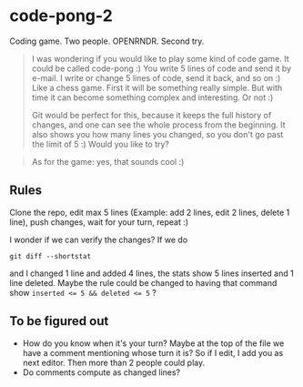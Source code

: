 # code-pong-2

Coding game. Two people. OPENRNDR. Second try.

> I was wondering if you would like to play some kind of code game. It
> could be called code-pong :) You write 5 lines of code and send it by
> e-mail. I write or change 5 lines of code, send it back, and so on :)
> Like a chess game. First it will be something really simple. But with
> time it can become something complex and interesting. Or not :)
>
> Git would be perfect for this, because it keeps the full history of
> changes, and one can see the whole process from the beginning. It also
> shows you how many lines you changed, so you don't go past the limit of
> 5 :) Would you like to try?

> As for the game: yes, that sounds cool :)

## Rules

Clone the repo, edit max 5 lines (Example: add 2 lines, edit 2 lines, delete 1 line), push changes, wait for your turn, repeat :)

I wonder if we can verify the changes? If we do

    git diff --shortstat

and I changed 1 line and added 4 lines, the stats show 5 lines inserted and 1
line deleted. Maybe the rule could be changed to having that command show
```inserted <= 5 && deleted <= 5``` ?

## To be figured out

* How do you know when it's your turn? Maybe at the top of the file we have a comment mentioning whose turn it is? So if I edit, I add you as next editor. Then more than 2 people could play.
* Do comments compute as changed lines?
